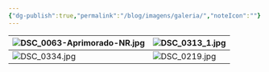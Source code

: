```yaml
---
{"dg-publish":true,"permalink":"/blog/imagens/galeria/","noteIcon":""}
---
```



| ![DSC_0063-Aprimorado-NR.jpg](/img/user/Blog/Media/DSC_0063-Aprimorado-NR.jpg) | ![DSC_0313_1.jpg](/img/user/Blog/Media/DSC_0313_1.jpg) |
| ------------------------------- | ------------------- |
| ![DSC_0334.jpg](/img/user/Blog/Media/DSC_0334.jpg)               | ![DSC_0219.jpg](/img/user/Blog/Media/DSC_0219.jpg)   |
